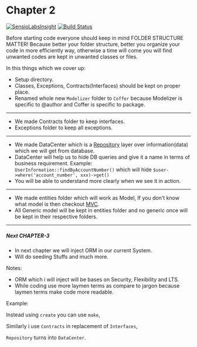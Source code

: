 # Chapter 2

[![SensioLabsInsight](https://insight.sensiolabs.com/projects/8fff287c-ba42-490f-bc31-3c7c804d9006/mini.png)](https://insight.sensiolabs.com/projects/8fff287c-ba42-490f-bc31-3c7c804d9006)
[![Build Status](https://travis-ci.org/Modelizer/Bank.svg?branch=CHAPTER-2)](https://travis-ci.org/Modelizer/Bank)

Before starting code everyone should keep in mind FOLDER STRUCTURE MATTER!
Because better your folder structure, better you organize your code in more efficiently way, otherwise a time will come you will find unwanted codes are kept in unwanted classes or files.

In this things which we cover up:

* Setup directory.
* Classes, Exceptions, Contracts(Interfaces) should be kept on proper place.
* Renamed whole new `Modelizer` folder to `Coffer` because Modelizer is specific to @author and Coffer is specific to package.
------
* We made Contracts folder to keep interfaces.
* Exceptions folder to keep all exceptions.
------
* We made DataCenter which is a [Repository](https://github.com/domnikl/DesignPatternsPHP/tree/master/More/Repository) layer over information(data) which we will get from database.
* DataCenter will help us to hide DB queries and give it a name in terms of business requirement.
Example: `UserInformation::findByAccountNumber()` which will hide `$user->where('account_number', xxx)->get()`
* You will be able to understand more clearly when we see it in action.
------
* We made entities folder which will work as Model, If you don't know what model is then checkout [MVC](https://en.wikipedia.org/wiki/Model%E2%80%93view%E2%80%93controller).
* All Generic model will be kept in entities folder and no generic once will be kept in their respective folders.
------

##### Next CHAPTER-3
* In next chapter we will inject ORM in our current System.
* Will do seeding Stuffs and much more.

Notes:
* ORM which i will inject will be bases on Security, Flexibility and LTS.
* While coding use more laymen terms as compare to jargon because laymen terms make code more readable.


Example:

Instead using `create` you can use `make`,

Similarly i use `Contracts` in replacement of `Interfaces`,

`Repository` turns into `DataCenter`.
